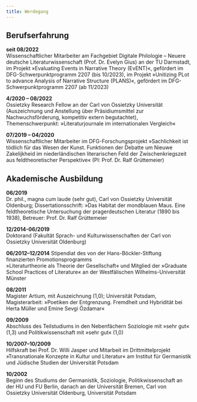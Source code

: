 ```yaml
---
title: Werdegang
---
```


## Berufserfahrung

**seit 08/2022**               
Wissenschaftlicher Mitarbeiter am Fachgebiet Digitale Philologie – Neuere deutsche Literaturwissenschaft (Prof. Dr. Evelyn Gius) an der TU Darmstadt, im Projekt »Evaluating Events in Narrative Theory (EvENT)«, gefördert im DFG-Schwerpunktprogramm 2207 (bis 10/2023), im Projekt »Unitizing PLot to advance Analysis of Narrative Structure (PLANS)«, gefördert im DFG-Schwerpunktprogramm 2207 (ab 11/2023)


**4/2020 – 08/2022**    
Ossietzky Research Fellow an der Carl von Ossietzky Universität (Auszeichnung und Anstellung über Präsidiumsmittel zur Nachwuchsförderung, kompetitiv extern begutachtet), Themenschwerpunkt: »Literaturjournale im internationalen Vergleich«


**07/2019 – 04/2020**     
Wissenschaftlicher Mitarbeiter im DFG-Forschungsprojekt »Sachlichkeit ist tödlich für 
das Wesen der Kunst. Funktionen der Debatte um Nieuwe Zakelijkheid im niederländischen literarischen Feld der Zwischenkriegszeit aus feldtheoretischer Perspektive« (PI: Prof. Dr. Ralf 
Grüttemeier)

## Akademische Ausbildung

**06/2019**     
Dr. phil., magna cum laude (sehr gut), Carl von Ossietzky Universität Oldenburg; Dissertationsschrift: »Das Habitat der mondblauen Maus. Eine feldtheoretische Untersuchung der pragerdeutschen Literatur (1890 bis 1938), Betreuer: Prof. Dr. Ralf Grüttemeier


**12/2014-06/2019**    
Doktorand (Fakultät Sprach- und Kulturwissenschaften der Carl von Ossietzky Universität Oldenburg)


**06/2012–12/2014**
Stipendiat des von der Hans-Böckler-Stiftung finanzierten Promotionsprogramms  
»Literaturtheorie als Theorie der Gesellschaft« und Mitglied der »Graduate School Practices 
of Literature« an der Westfälischen Wilhelms-Universität Münster


**08/2011**     
Magister Artium, mit Auszeichnung (1,0); Universität Potsdam, Magisterarbeit: »Poetiken 
der Entgrenzung. Fremdheit und Hybridität bei Herta Müller und Emine Sevgi Özdamar« 

**09/2009**     
Abschluss des Teilstudiums in den Nebenfächern Soziologie mit »sehr gut« (1,3) 
und Politikwissenschaft mit »sehr gut« (1,0)

**10/2007–10/2009**       
Hilfskraft bei Prof. Dr. Willi Jasper und Mitarbeit im Drittmittelprojekt »Transnationale Konzepte in Kultur und Literatur« am Institut für Germanistik und Jüdische Studien der Universität Potsdam

**10/2002**     
Beginn des Studiums der Germanistik, Soziologie, Politikwissenschaft an der HU und FU Berlin, danach an der Universität Bremen, Carl von Ossietzky Universität Oldenburg, Universität Potsdam
